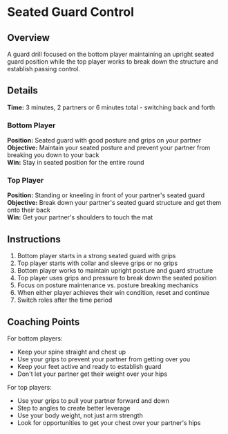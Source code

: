 # Seated Guard Control

## Overview
A guard drill focused on the bottom player maintaining an upright seated guard position while the top player works to break down the structure and establish passing control.

## Details
**Time:** 3 minutes, 2 partners or 6 minutes total - switching back and forth  

### Bottom Player
**Position:** Seated guard with good posture and grips on your partner  
**Objective:** Maintain your seated posture and prevent your partner from breaking you down to your back  
**Win:** Stay in seated position for the entire round  

### Top Player
**Position:** Standing or kneeling in front of your partner's seated guard  
**Objective:** Break down your partner's seated guard structure and get them onto their back  
**Win:** Get your partner's shoulders to touch the mat  

## Instructions
1. Bottom player starts in a strong seated guard with grips
2. Top player starts with collar and sleeve grips or no grips
3. Bottom player works to maintain upright posture and guard structure
4. Top player uses grips and pressure to break down the seated position
5. Focus on posture maintenance vs. posture breaking mechanics
6. When either player achieves their win condition, reset and continue
7. Switch roles after the time period

## Coaching Points
For bottom players:
- Keep your spine straight and chest up
- Use your grips to prevent your partner from getting over you
- Keep your feet active and ready to establish guard
- Don't let your partner get their weight over your hips

For top players:
- Use your grips to pull your partner forward and down
- Step to angles to create better leverage
- Use your body weight, not just arm strength
- Look for opportunities to get your chest over your partner's hips